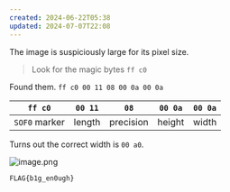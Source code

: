 ```yaml
---
created: 2024-06-22T05:38
updated: 2024-07-07T22:08
---
```


The image is suspiciously large for its pixel size.

 > Look for the magic bytes `ff c0`

Found them. `ff c0 00 11 08 00 0a 00 0a`

| `ff c0`       | `00 11` | `08`      | `00 0a` | `00 0a` |
| ------------- | ------- | --------- | ------- | ------- |
| `SOF0` marker | length  | precision | height  | width   |

Turns out the correct width is `00 a0`.

![image.png](https://res.cloudinary.com/kumonochisanaka/image/upload/v1719049731/2024/06/037531ce8e921f5de2ab1b0569667353.png)

```flag
FLAG{b1g_en0ugh}
```
